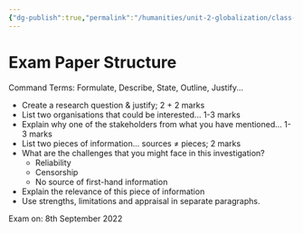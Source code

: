```yaml
---
{"dg-publish":true,"permalink":"/humanities/unit-2-globalization/class-notes/2-29-08-2022-exam-paper-structure/","dgHomeLink":true,"dgPassFrontmatter":false}
---
```


# Exam Paper Structure
Command Terms: Formulate, Describe, State, Outline, Justify...
- Create a research question & justify; 2 + 2 marks
- List two organisations that could be interested... 1-3 marks
- Explain why one of the stakeholders from what you have mentioned... 1-3 marks
- List two pieces of information... sources $\neq$ pieces; 2 marks
- What are the challenges that you might face in this investigation? 
	- Reliability
	- Censorship
	- No source of first-hand information
- Explain the relevance of this piece of information 
- Use strengths, limitations and appraisal in separate paragraphs. 

Exam on: 8th September 2022

